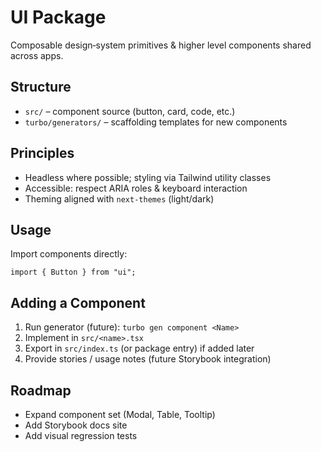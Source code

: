 # UI Package

Composable design‑system primitives & higher level components shared across apps.

## Structure
- `src/` – component source (button, card, code, etc.)
- `turbo/generators/` – scaffolding templates for new components

## Principles
- Headless where possible; styling via Tailwind utility classes
- Accessible: respect ARIA roles & keyboard interaction
- Theming aligned with `next-themes` (light/dark)

## Usage
Import components directly:
```tsx
import { Button } from "ui";
```

## Adding a Component
1. Run generator (future): `turbo gen component <Name>`
2. Implement in `src/<name>.tsx`
3. Export in `src/index.ts` (or package entry) if added later
4. Provide stories / usage notes (future Storybook integration)

## Roadmap
- Expand component set (Modal, Table, Tooltip)
- Add Storybook docs site
- Add visual regression tests
